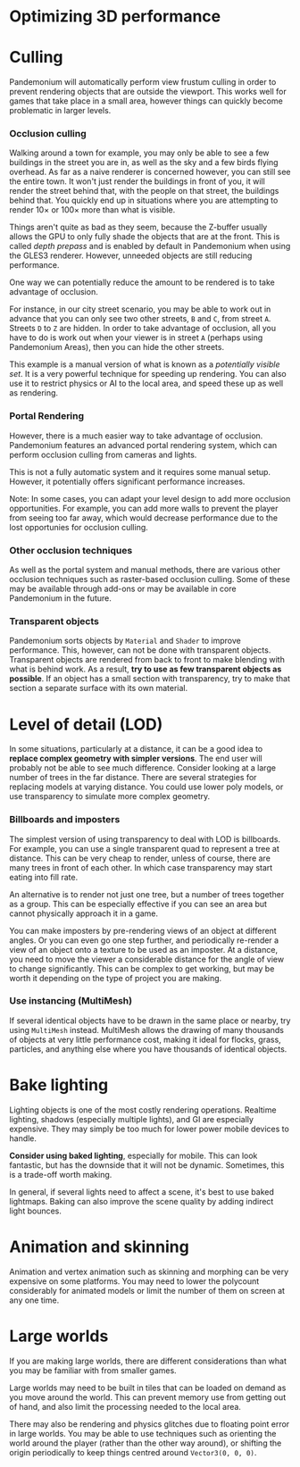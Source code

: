 
# Optimizing 3D performance

# Culling

Pandemonium will automatically perform view frustum culling in order to prevent
rendering objects that are outside the viewport. This works well for games that
take place in a small area, however things can quickly become problematic in
larger levels.

### Occlusion culling

Walking around a town for example, you may only be able to see a few buildings
in the street you are in, as well as the sky and a few birds flying overhead. As
far as a naive renderer is concerned however, you can still see the entire town.
It won't just render the buildings in front of you, it will render the street
behind that, with the people on that street, the buildings behind that. You
quickly end up in situations where you are attempting to render 10× or 100× more
than what is visible.

Things aren't quite as bad as they seem, because the Z-buffer usually allows the
GPU to only fully shade the objects that are at the front. This is called *depth
prepass* and is enabled by default in Pandemonium when using the GLES3 renderer.
However, unneeded objects are still reducing performance.

One way we can potentially reduce the amount to be rendered is to take advantage
of occlusion.

For instance, in our city street scenario, you may be able to work out in advance
that you can only see two other streets, `B` and `C`, from street `A`.
Streets `D` to `Z` are hidden. In order to take advantage of occlusion, all
you have to do is work out when your viewer is in street `A` (perhaps using
Pandemonium Areas), then you can hide the other streets.

This example is a manual version of what is known as a *potentially visible set*.
It is a very powerful technique for speeding up rendering. You can also use it to
restrict physics or AI to the local area, and speed these up as well as
rendering.

### Portal Rendering

However, there is a much easier way to take advantage of occlusion. Pandemonium features
an advanced portal rendering system, which can perform occlusion culling from cameras and
lights.

This is not a fully automatic system and it requires some manual setup. However, it potentially
offers significant performance increases.

Note: In some cases, you can adapt your level design to add more occlusion
opportunities. For example, you can add more walls to prevent the player
from seeing too far away, which would decrease performance due to the lost
opportunies for occlusion culling.

### Other occlusion techniques

As well as the portal system and manual methods, there are various other occlusion
techniques such as raster-based occlusion culling. Some of these may be available
through add-ons or may be available in core Pandemonium in the future.

### Transparent objects

Pandemonium sorts objects by `Material` and `Shader`
to improve performance. This, however, can not be done with
transparent objects. Transparent objects are rendered from back to front to make
blending with what is behind work. As a result,
**try to use as few transparent objects as possible**. If an object has a
small section with transparency, try to make that section a separate surface
with its own material.

# Level of detail (LOD)

In some situations, particularly at a distance, it can be a good idea to
**replace complex geometry with simpler versions**. The end user will probably
not be able to see much difference. Consider looking at a large number of trees
in the far distance. There are several strategies for replacing models at
varying distance. You could use lower poly models, or use transparency to
simulate more complex geometry.

### Billboards and imposters

The simplest version of using transparency to deal with LOD is billboards. For
example, you can use a single transparent quad to represent a tree at distance.
This can be very cheap to render, unless of course, there are many trees in
front of each other. In which case transparency may start eating into fill rate.

An alternative is to render not just one tree, but a number of trees together as
a group. This can be especially effective if you can see an area but cannot
physically approach it in a game.

You can make imposters by pre-rendering views of an object at different angles.
Or you can even go one step further, and periodically re-render a view of an
object onto a texture to be used as an imposter. At a distance, you need to move
the viewer a considerable distance for the angle of view to change
significantly. This can be complex to get working, but may be worth it depending
on the type of project you are making.

### Use instancing (MultiMesh)

If several identical objects have to be drawn in the same place or nearby, try
using `MultiMesh` instead. MultiMesh allows the drawing
of many thousands of objects at very little performance cost, making it ideal
for flocks, grass, particles, and anything else where you have thousands of
identical objects.

# Bake lighting

Lighting objects is one of the most costly rendering operations. Realtime
lighting, shadows (especially multiple lights), and GI are especially expensive.
They may simply be too much for lower power mobile devices to handle.

**Consider using baked lighting**, especially for mobile. This can look fantastic,
but has the downside that it will not be dynamic. Sometimes, this is a trade-off
worth making.

In general, if several lights need to affect a scene, it's best to use
baked lightmaps. Baking can also improve the scene quality by adding
indirect light bounces.

# Animation and skinning

Animation and vertex animation such as skinning and morphing can be very
expensive on some platforms. You may need to lower the polycount considerably
for animated models or limit the number of them on screen at any one time.

# Large worlds

If you are making large worlds, there are different considerations than what you
may be familiar with from smaller games.

Large worlds may need to be built in tiles that can be loaded on demand as you
move around the world. This can prevent memory use from getting out of hand, and
also limit the processing needed to the local area.

There may also be rendering and physics glitches due to floating point error in
large worlds. You may be able to use techniques such as orienting the world
around the player (rather than the other way around), or shifting the origin
periodically to keep things centred around `Vector3(0, 0, 0)`.

